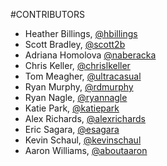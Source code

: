 #CONTRIBUTORS
* Heather Billings, [@hbillings](https://www.twitter.com/hbillings)
* Scott Bradley, [@scott2b](https://www.twitter.com/scott2b)
* Adriana Homolova [@naberacka](https://twitter.com/naberacka)
* Chris Keller, [@chrislkeller](https://www.twitter.com/chrislkeller)
* Tom Meagher, [@ultracasual](https://www.twitter.com/ultracasual)
* Ryan Murphy, [@rdmurphy](https://www.twitter.com/rdmurphy)
* Ryan Nagle, [@ryannagle](https://www.twitter.com/ryannagle)
* Katie Park, [@katiepark](https://twitter.com/katiepark)
* Alex Richards, [@alexrichards](https://www.twitter.com/alexrichards)
* Eric Sagara, [@esagara](https://www.twitter.com/esagara)
* Kevin Schaul, [@kevinschaul](https://www.twitter.com/kevinschaul)
* Aaron Williams, [@aboutaaron](https://www.twitter.com/aboutaaron)
